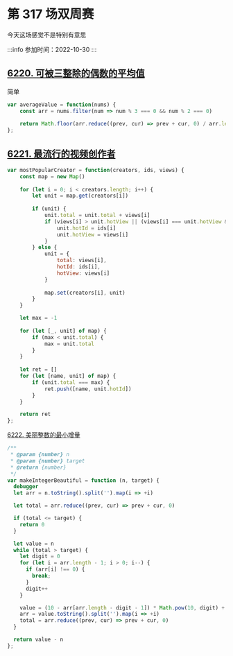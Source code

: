 # 第 317 场双周赛


今天这场感觉不是特别有意思
 
:::info
参加时间：2022-10-30
:::

## [6220. 可被三整除的偶数的平均值](https://leetcode.cn/problems/average-value-of-even-numbers-that-are-divisible-by-three/)


简单


```js
var averageValue = function(nums) {
    const arr = nums.filter(num => num % 3 === 0 && num % 2 === 0)
    
    return Math.floor(arr.reduce((prev, cur) => prev + cur, 0) / arr.length) || 0
};
```


## [6221. 最流行的视频创作者](https://leetcode.cn/problems/most-popular-video-creator/)

```js
var mostPopularCreator = function(creators, ids, views) {
    const map = new Map()
    
    for (let i = 0; i < creators.length; i++) {
        let unit = map.get(creators[i])
        
        if (unit) {
            unit.total = unit.total + views[i]
            if (views[i] > unit.hotView || (views[i] === unit.hotView && ids[i] < unit.hotId)) {
                unit.hotId = ids[i]
                unit.hotView = views[i]
            }
        } else {
            unit = {
                total: views[i],
                hotId: ids[i],
                hotView: views[i]
            }
            
            map.set(creators[i], unit)
        }
    }

    let max = -1
    
    for (let [_, unit] of map) {
        if (max < unit.total) {
            max = unit.total
        }
    }
    
    let ret = []
    for (let [name, unit] of map) {
        if (unit.total === max) {
            ret.push([name, unit.hotId])
        }
    }

    return ret
};
```

[6222. 美丽整数的最小增量](https://leetcode.cn/problems/minimum-addition-to-make-integer-beautiful/)

```js
/**
 * @param {number} n
 * @param {number} target
 * @return {number}
 */
var makeIntegerBeautiful = function (n, target) {
  debugger
  let arr = n.toString().split('').map(i => +i)

  let total = arr.reduce((prev, cur) => prev + cur, 0)

  if (total <= target) {
    return 0
  }

  let value = n
  while (total > target) {
    let digit = 0
    for (let i = arr.length - 1; i > 0; i--) {
      if (arr[i] !== 0) {
        break;
      }
      digit++
    }

    value = (10 - arr[arr.length - digit - 1]) * Math.pow(10, digit) + value
    arr = value.toString().split('').map(i => +i)
    total = arr.reduce((prev, cur) => prev + cur, 0)
  }

  return value - n
};

```